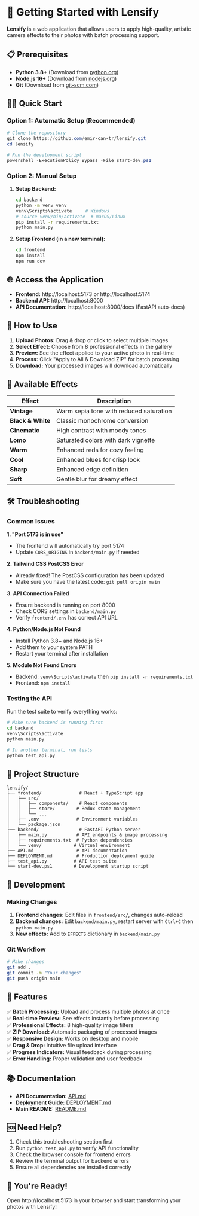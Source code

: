 # 🚀 Getting Started with Lensify

**Lensify** is a web application that allows users to apply high-quality, artistic camera effects to their photos with batch processing support.

## 📋 Prerequisites

- **Python 3.8+** (Download from [python.org](https://python.org))
- **Node.js 16+** (Download from [nodejs.org](https://nodejs.org))
- **Git** (Download from [git-scm.com](https://git-scm.com))

## 🏃‍♂️ Quick Start

### Option 1: Automatic Setup (Recommended)
```powershell
# Clone the repository
git clone https://github.com/emir-can-tr/lensify.git
cd lensify

# Run the development script
powershell -ExecutionPolicy Bypass -File start-dev.ps1
```

### Option 2: Manual Setup

1. **Setup Backend:**
   ```bash
   cd backend
   python -m venv venv
   venv\Scripts\activate     # Windows
   # source venv/bin/activate  # macOS/Linux
   pip install -r requirements.txt
   python main.py
   ```

2. **Setup Frontend (in a new terminal):**
   ```bash
   cd frontend
   npm install
   npm run dev
   ```

## 🌐 Access the Application

- **Frontend:** http://localhost:5173 or http://localhost:5174
- **Backend API:** http://localhost:8000
- **API Documentation:** http://localhost:8000/docs (FastAPI auto-docs)

## 🎯 How to Use

1. **Upload Photos:** Drag & drop or click to select multiple images
2. **Select Effect:** Choose from 8 professional effects in the gallery
3. **Preview:** See the effect applied to your active photo in real-time
4. **Process:** Click "Apply to All & Download ZIP" for batch processing
5. **Download:** Your processed images will download automatically

## 🎨 Available Effects

| Effect | Description |
|--------|-------------|
| **Vintage** | Warm sepia tone with reduced saturation |
| **Black & White** | Classic monochrome conversion |
| **Cinematic** | High contrast with moody tones |
| **Lomo** | Saturated colors with dark vignette |
| **Warm** | Enhanced reds for cozy feeling |
| **Cool** | Enhanced blues for crisp look |
| **Sharp** | Enhanced edge definition |
| **Soft** | Gentle blur for dreamy effect |

## 🛠️ Troubleshooting

### Common Issues

**1. "Port 5173 is in use"**
- The frontend will automatically try port 5174
- Update `CORS_ORIGINS` in `backend/main.py` if needed

**2. Tailwind CSS PostCSS Error**
- Already fixed! The PostCSS configuration has been updated
- Make sure you have the latest code: `git pull origin main`

**3. API Connection Failed**
- Ensure backend is running on port 8000
- Check CORS settings in `backend/main.py`
- Verify `frontend/.env` has correct API URL

**4. Python/Node.js Not Found**
- Install Python 3.8+ and Node.js 16+
- Add them to your system PATH
- Restart your terminal after installation

**5. Module Not Found Errors**
- Backend: `venv\Scripts\activate` then `pip install -r requirements.txt`
- Frontend: `npm install`

### Testing the API

Run the test suite to verify everything works:
```bash
# Make sure backend is running first
cd backend
venv\Scripts\activate
python main.py

# In another terminal, run tests
python test_api.py
```

## 📁 Project Structure

```
lensify/
├── frontend/              # React + TypeScript app
│   ├── src/
│   │   ├── components/    # React components
│   │   ├── store/        # Redux state management
│   │   └── ...
│   ├── .env              # Environment variables
│   └── package.json
├── backend/               # FastAPI Python server
│   ├── main.py           # API endpoints & image processing
│   ├── requirements.txt  # Python dependencies
│   └── venv/            # Virtual environment
├── API.md                # API documentation
├── DEPLOYMENT.md         # Production deployment guide
├── test_api.py          # API test suite
└── start-dev.ps1        # Development startup script
```

## 🚀 Development

### Making Changes

1. **Frontend changes:** Edit files in `frontend/src/`, changes auto-reload
2. **Backend changes:** Edit `backend/main.py`, restart server with `Ctrl+C` then `python main.py`
3. **New effects:** Add to `EFFECTS` dictionary in `backend/main.py`

### Git Workflow

```bash
# Make changes
git add .
git commit -m "Your changes"
git push origin main
```

## 🌟 Features

✅ **Batch Processing:** Upload and process multiple photos at once  
✅ **Real-time Preview:** See effects instantly before processing  
✅ **Professional Effects:** 8 high-quality image filters  
✅ **ZIP Download:** Automatic packaging of processed images  
✅ **Responsive Design:** Works on desktop and mobile  
✅ **Drag & Drop:** Intuitive file upload interface  
✅ **Progress Indicators:** Visual feedback during processing  
✅ **Error Handling:** Proper validation and user feedback  

## 📚 Documentation

- **API Documentation:** [API.md](API.md)
- **Deployment Guide:** [DEPLOYMENT.md](DEPLOYMENT.md)
- **Main README:** [README.md](README.md)

## 🆘 Need Help?

1. Check this troubleshooting section first
2. Run `python test_api.py` to verify API functionality
3. Check the browser console for frontend errors
4. Review the terminal output for backend errors
5. Ensure all dependencies are installed correctly

## 🎉 You're Ready!

Open http://localhost:5173 in your browser and start transforming your photos with Lensify!
